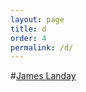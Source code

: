 ```yaml
---
layout: page
title: d
order: 4
permalink: /d/
---
```


#[James Landay](https://www.landay.org/)
